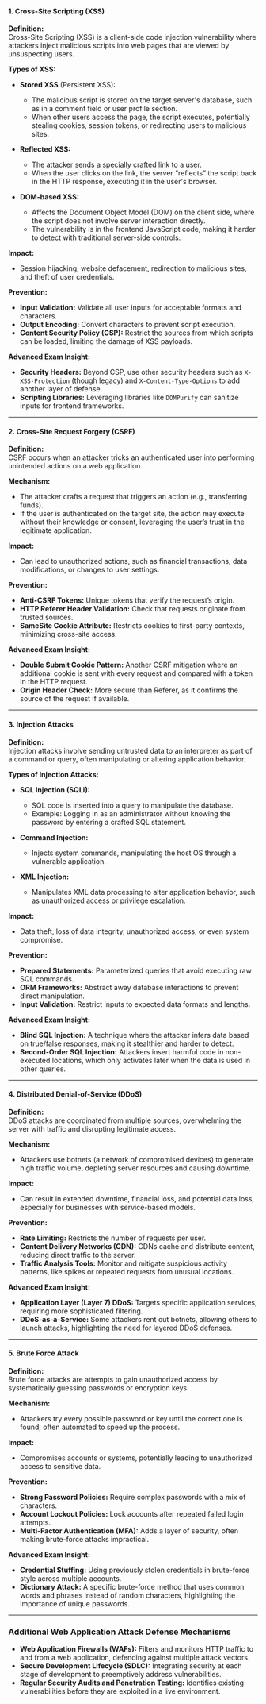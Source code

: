 
#### 1. Cross-Site Scripting (XSS)

**Definition:**  
Cross-Site Scripting (XSS) is a client-side code injection vulnerability where attackers inject malicious scripts into web pages that are viewed by unsuspecting users.

**Types of XSS:**
- **Stored XSS** (Persistent XSS):  
  - The malicious script is stored on the target server's database, such as in a comment field or user profile section.  
  - When other users access the page, the script executes, potentially stealing cookies, session tokens, or redirecting users to malicious sites.
  
- **Reflected XSS:**  
  - The attacker sends a specially crafted link to a user.  
  - When the user clicks on the link, the server “reflects” the script back in the HTTP response, executing it in the user's browser.
  
- **DOM-based XSS:**  
  - Affects the Document Object Model (DOM) on the client side, where the script does not involve server interaction directly.
  - The vulnerability is in the frontend JavaScript code, making it harder to detect with traditional server-side controls.

**Impact:**  
- Session hijacking, website defacement, redirection to malicious sites, and theft of user credentials.

**Prevention:**  
- **Input Validation:** Validate all user inputs for acceptable formats and characters.
- **Output Encoding:** Convert characters to prevent script execution.
- **Content Security Policy (CSP):** Restrict the sources from which scripts can be loaded, limiting the damage of XSS payloads.

**Advanced Exam Insight:**  
- **Security Headers:** Beyond CSP, use other security headers such as `X-XSS-Protection` (though legacy) and `X-Content-Type-Options` to add another layer of defense.
- **Scripting Libraries:** Leveraging libraries like `DOMPurify` can sanitize inputs for frontend frameworks.

---

#### 2. Cross-Site Request Forgery (CSRF)

**Definition:**  
CSRF occurs when an attacker tricks an authenticated user into performing unintended actions on a web application.

**Mechanism:**  
- The attacker crafts a request that triggers an action (e.g., transferring funds).
- If the user is authenticated on the target site, the action may execute without their knowledge or consent, leveraging the user’s trust in the legitimate application.

**Impact:**  
- Can lead to unauthorized actions, such as financial transactions, data modifications, or changes to user settings.

**Prevention:**  
- **Anti-CSRF Tokens:** Unique tokens that verify the request’s origin.
- **HTTP Referer Header Validation:** Check that requests originate from trusted sources.
- **SameSite Cookie Attribute:** Restricts cookies to first-party contexts, minimizing cross-site access.

**Advanced Exam Insight:**  
- **Double Submit Cookie Pattern:** Another CSRF mitigation where an additional cookie is sent with every request and compared with a token in the HTTP request.
- **Origin Header Check:** More secure than Referer, as it confirms the source of the request if available.

---

#### 3. Injection Attacks

**Definition:**  
Injection attacks involve sending untrusted data to an interpreter as part of a command or query, often manipulating or altering application behavior.

**Types of Injection Attacks:**
- **SQL Injection (SQLi):**  
  - SQL code is inserted into a query to manipulate the database.
  - Example: Logging in as an administrator without knowing the password by entering a crafted SQL statement.
  
- **Command Injection:**  
  - Injects system commands, manipulating the host OS through a vulnerable application.
  
- **XML Injection:**  
  - Manipulates XML data processing to alter application behavior, such as unauthorized access or privilege escalation.

**Impact:**  
- Data theft, loss of data integrity, unauthorized access, or even system compromise.

**Prevention:**  
- **Prepared Statements:** Parameterized queries that avoid executing raw SQL commands.
- **ORM Frameworks:** Abstract away database interactions to prevent direct manipulation.
- **Input Validation:** Restrict inputs to expected data formats and lengths.

**Advanced Exam Insight:**  
- **Blind SQL Injection:** A technique where the attacker infers data based on true/false responses, making it stealthier and harder to detect.
- **Second-Order SQL Injection:** Attackers insert harmful code in non-executed locations, which only activates later when the data is used in other queries.

---

#### 4. Distributed Denial-of-Service (DDoS)

**Definition:**  
DDoS attacks are coordinated from multiple sources, overwhelming the server with traffic and disrupting legitimate access.

**Mechanism:**  
- Attackers use botnets (a network of compromised devices) to generate high traffic volume, depleting server resources and causing downtime.

**Impact:**  
- Can result in extended downtime, financial loss, and potential data loss, especially for businesses with service-based models.

**Prevention:**  
- **Rate Limiting:** Restricts the number of requests per user.
- **Content Delivery Networks (CDN):** CDNs cache and distribute content, reducing direct traffic to the server.
- **Traffic Analysis Tools:** Monitor and mitigate suspicious activity patterns, like spikes or repeated requests from unusual locations.

**Advanced Exam Insight:**  
- **Application Layer (Layer 7) DDoS:** Targets specific application services, requiring more sophisticated filtering.
- **DDoS-as-a-Service:** Some attackers rent out botnets, allowing others to launch attacks, highlighting the need for layered DDoS defenses.

---

#### 5. Brute Force Attack

**Definition:**  
Brute force attacks are attempts to gain unauthorized access by systematically guessing passwords or encryption keys.

**Mechanism:**  
- Attackers try every possible password or key until the correct one is found, often automated to speed up the process.

**Impact:**  
- Compromises accounts or systems, potentially leading to unauthorized access to sensitive data.

**Prevention:**  
- **Strong Password Policies:** Require complex passwords with a mix of characters.
- **Account Lockout Policies:** Lock accounts after repeated failed login attempts.
- **Multi-Factor Authentication (MFA):** Adds a layer of security, often making brute-force attacks impractical.

**Advanced Exam Insight:**  
- **Credential Stuffing:** Using previously stolen credentials in brute-force style across multiple accounts.
- **Dictionary Attack:** A specific brute-force method that uses common words and phrases instead of random characters, highlighting the importance of unique passwords.

---

### Additional Web Application Attack Defense Mechanisms

- **Web Application Firewalls (WAFs):** Filters and monitors HTTP traffic to and from a web application, defending against multiple attack vectors.
- **Secure Development Lifecycle (SDLC):** Integrating security at each stage of development to preemptively address vulnerabilities.
- **Regular Security Audits and Penetration Testing:** Identifies existing vulnerabilities before they are exploited in a live environment.
